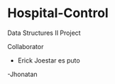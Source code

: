 # Hospital-Control
Data Structures II Project

Collaborator
- Erick Joestar es puto






-Jhonatan
